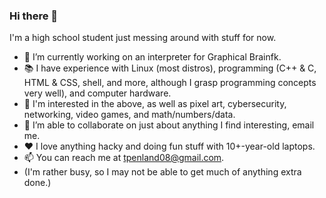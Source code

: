 ### Hi there 👋
I'm a high school student just messing around with stuff for now.
- 🔭 I’m currently working on an interpreter for Graphical Brainfk.
- 📚 I have experience with Linux (most distros), programming (C++ & C, HTML & CSS, shell, and more, although I grasp programming concepts very well), and computer hardware.
- 🧠 I'm interested in the above, as well as pixel art, cybersecurity, networking, video games, and math/numbers/data.
- 🙏 I’m able to collaborate on just about anything I find interesting, email me.
- ❤ I love anything hacky and doing fun stuff with 10+-year-old laptops.
- 📫 You can reach me at tpenland08@gmail.com.
- (I'm rather busy, so I may not be able to get much of anything extra done.)
